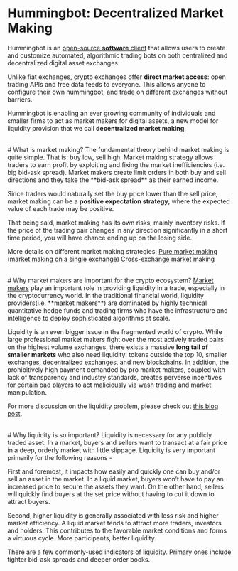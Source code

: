 # Hummingbot: Decentralized Market Making
Hummingbot is an [open-source **software** client](https://www.hummingbot.io/whitepaper.pdf) that allows users to create and customize automated, algorithmic trading bots on both centralized and decentralized digital asset exchanges. 

Unlike fiat exchanges, crypto exchanges offer **direct market access**: open trading APIs and free data feeds to everyone. This allows anyone to configure their own hummingbot, and trade on different exchanges without barriers.

Hummingbot is enabling an ever growing community of individuals and smaller firms to act as market makers for digital assets, a new model for liquidity provision that we call **decentralized market making**. 

<br>
# What is market making?
The fundamental theory behind market making is quite simple. That is: buy low, sell high. Market making strategy allows traders to earn profit by exploiting and fixing the market inefficiencies (i.e. big bid-ask spread). Market makers create limit orders in both buy and sell directions and they take the **bid-ask spread** as their earned income.

Since traders would naturally set the buy price lower than the sell price, market making can be a **positive expectation strategy**, where the expected value of each trade may be positive. 

That being said, market making has its own risks, mainly inventory risks. If the price of the trading pair changes in any direction significantly in a short time period, you will have chance ending up on the losing side.

More details on different market making strategies:
[Pure market making (market making on a single exchange)](https://docs.hummingbot.io/strategies/pure-market-making/)
[Cross-exchange market making](https://docs.hummingbot.io/strategies/cross-exchange-market-making/)

<br>
# Why market makers are important for the crypto ecosystem?
<a href="https://en.wikipedia.org/wiki/Market_maker" target="_blank">Market makers</a> play an important role in providing liquidity in a trade, especially in the cryptocurrency world. In the traditional financial world, liquidity providers(i.e. **market makers**) are dominated by highly technical quantitative hedge funds and trading firms who have the infrastructure and intelligence to deploy sophisticated algorithms at scale.

Liquidity is an even bigger issue in the fragmented world of crypto. While large professional market makers fight over the most actively traded pairs on the highest volume exchanges, there exists a massive **long tail of smaller markets** who also need liquidity: tokens outside the top 10, smaller exchanges, decentralized exchanges, and new blockchains. In addition, the prohibitively high payment demanded by pro market makers, coupled with lack of transparency and industry standards, creates perverse incentives for certain bad players to act maliciously via wash trading and market manipulation. 

For more discussion on the liquidity problem, please check out [this blog post](https://www.hummingbot.io/blog/2019-01-thin-crust-of-liquidity/). 

<br>
# Why liquidity is so important?
Liquidity is necessary for any publicly traded asset. In a market, buyers and sellers want to transact at a fair price in a deep, orderly market with little slippage. Liquidity is very important primarily for the following reasons -
 
First and foremost, it impacts how easily and quickly one can buy and/or sell an asset in the market. In a liquid market, buyers won’t have to pay an increased price to secure the assets they want. On the other hand, sellers will quickly find buyers at the set price without having to cut it down to attract buyers. 
 
Second, higher liquidity is generally associated with less risk and higher market efficiency. A liquid market tends to attract more traders, investors and holders. This contributes to the favorable market conditions and forms a virtuous cycle. More participants, better liquidity. 
 
There are a few commonly-used indicators of liquidity. Primary ones include tighter bid-ask spreads and deeper order books. 